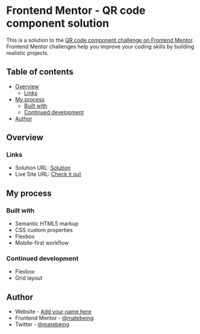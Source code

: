 # Frontend Mentor - QR code component solution

This is a solution to the [QR code component challenge on Frontend Mentor](https://www.frontendmentor.io/challenges/qr-code-component-iux_sIO_H). Frontend Mentor challenges help you improve your coding skills by building realistic projects. 

## Table of contents

- [Overview](#overview)
  - [Links](#links)
- [My process](#my-process)
  - [Built with](#built-with)
  - [Continued development](#continued-development)
- [Author](#author)


## Overview

### Links

- Solution URL: [Solution](https://matebeing.github.io/qr-code-component-main/)
- Live Site URL: [Check it out](https://matebeing.github.io/qr-code-component-main/)

## My process

### Built with

- Semantic HTML5 markup
- CSS custom properties
- Flexbox
- Mobile-first workflow

### Continued development

- Flexbox
- Grid layout

## Author

- Website - [Add your name here](https://www.your-site.com)
- Frontend Mentor - [@matebeing](https://www.frontendmentor.io/profile/matebeing)
- Twitter - [@matebeing](https://www.twitter.com/matebeing)

